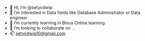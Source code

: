 - 👋 Hi, I’m @setyodwip
- 👀 I’m interested in Data fields like Database Administrator or Data engineer
- 🌱 I’m currently learning in Binus Online learning
- 💞️ I’m looking to collaborate on ...
- 📫 setyodwip10@gmail.com

<!---
setyodwip/setyodwip is a ✨ special ✨ repository because its `README.md` (this file) appears on your GitHub profile.
You can click the Preview link to take a look at your changes.
--->

